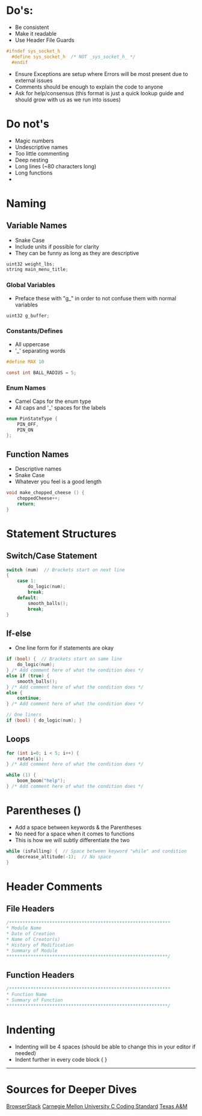 # Do's:
- Be consistent
- Make it readable
- Use Header File Guards
```C
#ifndef sys_socket_h
  #define sys_socket_h  /* NOT _sys_socket_h_ */
  #endif
```
- Ensure Exceptions are setup where Errors will be most present due to external issues
- Comments should be enough to explain the code to anyone
- Ask for help/consensus (this format is just a quick lookup guide and should grow with us as we run into issues)
# Do not's
- Magic numbers
- Undescriptive names
- Too little commenting 
- Deep nesting
- Long lines (~80 characters long)
- Long functions
- 
# Naming
## Variable Names
 - Snake Case
 - Include units if possible for clarity
 - They can be funny as long as they are descriptive 
```C
uint32 weight_lbs;
string main_menu_title;
```
### Global Variables
- Preface these with "g_" in order to not confuse them with normal variables
```C
uint32 g_buffer;
```
### Constants/Defines
- All uppercase
- '\_' separating words
```C
#define MAX 10

const int BALL_RADIUS = 5; 
```
### Enum Names
- Camel Caps for the enum type
- All caps and '\_' spaces for the labels
```C
enum PinStateType {
	PIN_OFF,
	PIN_ON
};
```
## Function Names 
- Descriptive names
- Snake Case
- Whatever you feel is a good length
```C
void make_chopped_cheese () {
	choppedCheese++;
	return;
}
```
# Statement Structures
## Switch/Case Statement
```C
switch (num)  // Brackets start on next line
{
	case 1: 
		do_logic(num);
		break;
	default: 
		smooth_balls();
		break;
}
```
## If-else
- One line form for if statements are okay
```C
if (bool) {  // Brackets start on same line
	do_logic(num);
} /* Add comment here of what the condition does */
else if (true) {
	smooth_balls();
} /* Add comment here of what the condition does */
else {
	continue;
} /* Add comment here of what the condition does */

// One liners
if (bool) { do_logic(num); }
```
## Loops
```C
for (int i=0; i < 5; i++) {
	rotate(i);
} /* Add comment here of what the condition does */

while (1) {
	boom_boom("help");
} /* Add comment here of what the condition does */
```

# Parentheses ()
- Add a space between keywords & the Parentheses
- No need for a space when it comes to functions 
- This is how we will subtly differentiate the two
```C
while (isFalling) {  // Space between keyword "while" and condition
	decrease_altitude(-1);  // No space 
}
```
# Header Comments
## File Headers
```C
/************************************************************
* Module Name 
* Date of Creation
* Name of Creator(s)
* History of Modification
* Summary of Module
************************************************************/
```
## Function Headers
```C
/************************************************************
* Function Name 
* Summary of Function
************************************************************/
```
# Indenting
- Indenting will be 4 spaces (should be able to change this in your editor if needed)
- Indent further in every code block { }
---
# Sources for Deeper Dives
[BrowserStack](https://www.browserstack.com/guide/coding-standards-best-practices)
[Carnegie Mellon University C Coding Standard](https://users.ece.cmu.edu/~eno/coding/CCodingStandard.html#initvar)
[Texas A&M](https://people.engr.tamu.edu/j-welch/teaching/cstyle.html)